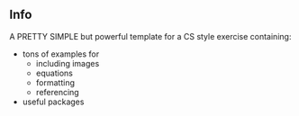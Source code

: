## Info
 A PRETTY SIMPLE but powerful template for a CS style exercise containing:
 - tons of examples for
   - including images
   - equations
   - formatting
   - referencing
- useful packages
